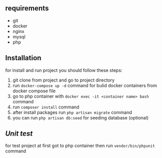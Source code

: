 
## requirements

 - git
 - docker
 - nginx
 - mysql
 - php

## Installation

for install and run project you should follow these steps:

 1. git clone from project and go to project directory
 2. run `docker-compose up -d` command for bulid docker containers from docker compose file
 3. go to php container with `docker exec -it <container name> bash` command
 4. run `composer install` command
 5. after install packages run `php artisan migrate` command
 6. you can run `php artisan db:seed` for seeding database (optional)
 

## *Unit test*
for test project at first got to php container then run `vendor/bin/phpunit` command
